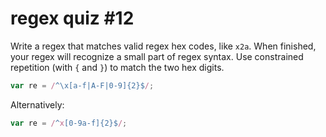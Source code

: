 # regex quiz #12

Write a regex that matches valid regex hex codes, like `x2a`. When finished, your regex will recognize a small part of regex syntax. Use constrained repetition (with `{` and `}`) to match the two hex digits.

```js
var re = /^\x[a-f|A-F|0-9]{2}$/;
```

Alternatively:

```js
var re = /^x[0-9a-f]{2}$/;
```